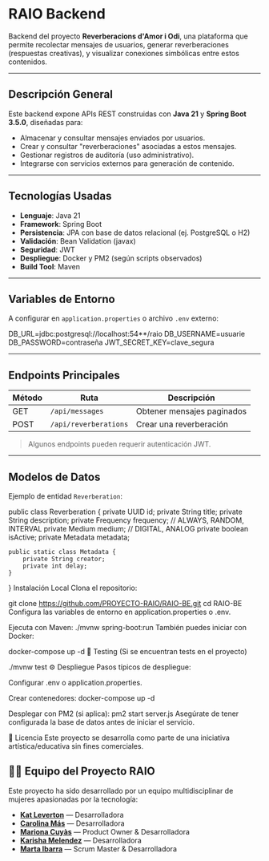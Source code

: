 # RAIO Backend

Backend del proyecto **Reverberacions d'Amor i Odi**, una plataforma que permite recolectar mensajes de usuarios, generar reverberaciones (respuestas creativas), y visualizar conexiones simbólicas entre estos contenidos.

---

##  Descripción General

Este backend expone APIs REST construidas con **Java 21** y **Spring Boot 3.5.0**, diseñadas para:

- Almacenar y consultar mensajes enviados por usuarios.
- Crear y consultar "reverberaciones" asociadas a estos mensajes.
- Gestionar registros de auditoría (uso administrativo).
- Integrarse con servicios externos para generación de contenido.

---

##  Tecnologías Usadas

- **Lenguaje**: Java 21
- **Framework**: Spring Boot
- **Persistencia**: JPA con base de datos relacional (ej. PostgreSQL o H2)
- **Validación**: Bean Validation (javax)
- **Seguridad**: JWT
- **Despliegue**: Docker y PM2 (según scripts observados)
- **Build Tool**: Maven

---

##  Variables de Entorno

A configurar en `application.properties` o archivo `.env` externo:

DB_URL=jdbc:postgresql://localhost:54**/raio
DB_USERNAME=usuarie
DB_PASSWORD=contraseña
JWT_SECRET_KEY=clave_segura

---

##  Endpoints Principales

| Método | Ruta                     | Descripción                                 |
|--------|--------------------------|---------------------------------------------|
| GET    | `/api/messages`          | Obtener mensajes paginados                  |
| POST   | `/api/reverberations`    | Crear una reverberación                     |      

> Algunos endpoints pueden requerir autenticación JWT.

---

## Modelos de Datos

Ejemplo de entidad `Reverberation`:


public class Reverberation {
    private UUID id;
    private String title;
    private String description;
    private Frequency frequency; // ALWAYS, RANDOM, INTERVAL
    private Medium medium;       // DIGITAL, ANALOG
    private boolean isActive;
    private Metadata metadata;

    public static class Metadata {
        private String creator;
        private int delay;
    }
}
 Instalación Local
Clona el repositorio:

git clone https://github.com/PROYECTO-RAIO/RAIO-BE.git
cd RAIO-BE
Configura las variables de entorno en application.properties o .env.

Ejecuta con Maven:
./mvnw spring-boot:run
También puedes iniciar con Docker:

docker-compose up -d
🧪 Testing
(Si se encuentran tests en el proyecto)

./mvnw test
⚙️ Despliegue
Pasos típicos de despliegue:

Configurar .env o application.properties.

Crear contenedores:
docker-compose up -d

Desplegar con PM2 (si aplica):
pm2 start server.js
Asegúrate de tener configurada la base de datos antes de iniciar el servicio.

📝 Licencia
Este proyecto se desarrolla como parte de una iniciativa artística/educativa sin fines comerciales.

## 👩‍💻 Equipo del Proyecto RAIO

Este proyecto ha sido desarrollado por un equipo multidisciplinar de mujeres apasionadas por la tecnología:

- [**Kat Leverton**](https://www.linkedin.com/in/kat-leverton/) — Desarrolladora
- [**Carolina Más**](https://www.linkedin.com/in/carolina-mas/) — Desarrolladora
- [**Mariona Cuyàs**](https://www.linkedin.com/in/mariona-cuyas/) — Product Owner & Desarrolladora
- [**Karisha Melendez**](https://www.linkedin.com/in/karisssha/) — Desarrolladora
- [**Marta Ibarra**](https://www.linkedin.com/in/marta-ibarra-cumbrero/) — Scrum Master & Desarrolladora
